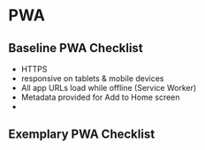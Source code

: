 # PWA

## Baseline PWA Checklist

* HTTPS
* responsive on tablets & mobile devices
* All app URLs load while offline (Service Worker)
* Metadata provided for Add to Home screen
* 

## Exemplary PWA Checklist